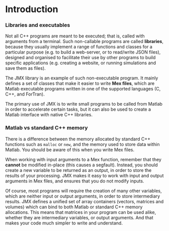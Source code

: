 
# Introduction

### Libraries and executables

Not all C++ programs are meant to be executed; that is, called with arguments from a terminal. Such non-callable programs are called **libraries**, because they usually implement a range of functions and classes for a particular purpose (e.g. to build a web-server, or to read/write JSON files), designed and organised to facilitate their use by other programs to build specific applications (e.g. creating a website, or running simulations and save them as files).

The JMX library is an example of such non-executable program. It mainly defines a set of classes that make it easier to write **Mex files**, which are Matlab executable programs written in one of the supported languages (C, C++, and ForTran). 

The primary use of JMX is to write small programs to be called from Matlab in order to accelerate certain tasks, but it can also be used to create a Matlab interface with native C++ libraries.

### Matlab vs standard C++ memory

There is a difference between the memory allocated by standard C++ functions such as `malloc` or `new`, and the memory used to store data within Matlab. You should be aware of this when you write Mex files.

When working with input arguments to a Mex function, remember that they **cannot** be modified in-place (this causes a segfault). Instead, you should create a new variable to be returned as an output, in order to store the results of your processing. JMX makes it easy to work with input and output arguments in Mex files, and ensures that you do not modify inputs.

Of course, most programs will require the creation of many other variables, which are neither input or output arguments, in order to store intermediary results. JMX defines a unified set of array containers (vectors, matrices and volumes) which can bind to both Matlab or standard C++ memory allocations. This means that matrices in your program can be used alike, whether they are intermediary variables, or output arguments. And that makes your code much simpler to write and understand.
